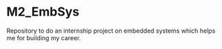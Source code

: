 # M2_EmbSys
Repository to do an internship project on embedded systems which helps me for building my career.
